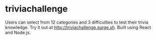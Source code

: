 # triviachallenge
Users can select from 12 categories and 3 difficulties to test their trivia knowledge.
Try it out at http://triviachallenge.surge.sh.
Built using React and Node.js.
